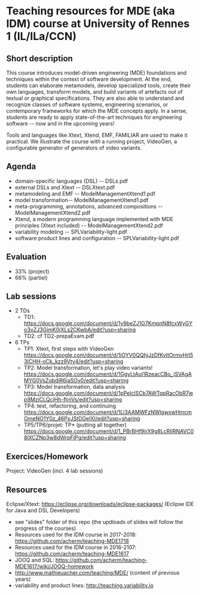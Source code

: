 # Teaching resources for MDE (aka IDM) course at University of Rennes 1 (IL/ILa/CCN)

## Short description

This course introduces model-driven engineering (MDE) foundations and techniques within the context of software development. 
At the end, students can elaborate metamodels, develop specialized tools, create their own languages, transform models, and build variants of artefacts out of textual or graphical specifications. 
They are also able to understand and recognize classes of software systems, engineering scenarios, or contemporary frameworks for which the MDE concepts apply. 
In a sense, students are ready to apply state-of-the-art techniques for engineering software -- now and in the upcoming years!

Tools and languages like Xtext, Xtend, EMF, FAMILIAR are used to make it practical. 
We illustrate the course with a running project, VideoGen, a configurable generator of generators of video variants.  

## Agenda 

* domain-specific languages (DSL) -- DSLs.pdf
* external DSLs and Xtext -- DSLXtext.pdf
* metamodeling and EMF -- ModelManagementXtend1.pdf 
* model transformation-- ModelManagementXtend1.pdf 
* meta-programming, annotations, advanced compositions -- ModelManagementXtend2.pdf 
* Xtend, a modern programming language implemented with MDE principles (Xtext included) -- ModelManagementXtend2.pdf
* variability modeling -- SPLVariability-light.pdf 
* software product lines and configuration -- SPLVariability-light.pdf 

## Evaluation 

* 33% (project)
* 66% (partiel) 

## Lab sessions 

* 2 TDs 
   * TD1: https://docs.google.com/document/d/1y9beZJ1G7KmpnN8fcxWyGYo3vZJ3GimK0jXLs2CKwbA/edit?usp=sharing
   * TD2: cf TD2-prepaExam.pdf 
* 6 TPs
  * TP1: Xtext, first steps with VideoGen https://docs.google.com/document/d/1iOYV0QQhjJzDfKvItOrmvHrI53ICHH-oCk_kzz9Vty4/edit?usp=sharing
  * TP2: Model transformation, let's play video variants! https://docs.google.com/document/d/1GgyLtAui1RzeacCBo_jSVAgAMYG0VsZobdiR6iaSOv0/edit?usp=sharing
  * TP3: Model transformation, data analysis 
 https://docs.google.com/document/d/1pPelclSCb7AWTqpRacObR7jep9MzjCLQcjHh-ftjnVs/edit?usp=sharing
  * TP4: test, refactoring, and continuing https://docs.google.com/document/d/1Ll3AAMWFzNWlgwxwHmcmOmeNO1Y0z_46PxJStDGeIXI/edit?usp=sharing
  * TP5/TP6/projet: TP* (putting all together) https://docs.google.com/document/d/1_PBrBHf9irX9g8LcRIlRNAVC08lXCZNp3w8dWrpFIPg/edit?usp=sharing


## Exercices/Homework 

Project: VideoGen (incl. 4 lab sessions)

## Resources 

Eclipse/Xtext: https://eclipse.org/downloads/eclipse-packages/ (Eclipse IDE for Java and DSL Developers)

* see "slides" folder of this repo (the updloads of slides will follow the progress of the courses)
* Resources used for the IDM course in 2017-2018: https://github.com/acherm/teaching-MDE1718
* Resources used for the IDM course in 2016-2107: https://github.com/acherm/teaching-MDE1617
* JOOQ and SQL: https://github.com/acherm/teaching-MDE1617/wiki/JOOQ-homework
* http://www.mathieuacher.com/teaching/MDE/ (content of previous years)
* variability and product lines: http://teaching.variability.io
